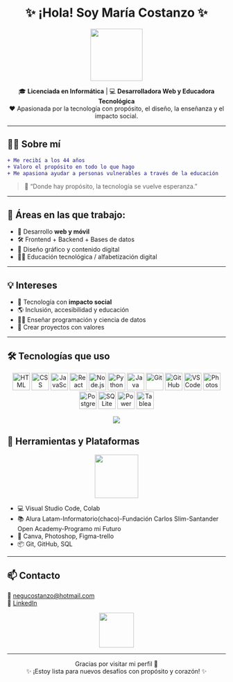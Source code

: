 <h1 align="center">✨ ¡Hola! Soy María Costanzo ✨</h1>

<p align="center">
  <img src="https://media2.giphy.com/media/v1.Y2lkPTc5MGI3NjExaDJuYnhsNXBjZWlpcXBlOGxrcjJnNDN2cDZ5bXhodnN1MXd2bDdkNyZlcD12MV9pbnRlcm5hbF9naWZfYnlfaWQmY3Q9Zw/W4IY7zQdRh7Ow/giphy.gif" height="120"/>
</p>

<p align="center">
🎓 <b>Licenciada en Informática</b> | 💻 <b>Desarrolladora Web y Educadora Tecnológica</b><br/>
❤️ Apasionada por la tecnología con propósito, el diseño, la enseñanza y el impacto social.
</p>

---

## 🙋‍♀️ Sobre mí

```diff
+ Me recibí a los 44 años
+ Valoro el propósito en todo lo que hago
+ Me apasiona ayudar a personas vulnerables a través de la educación
```

> 💬 “Donde hay propósito, la tecnología se vuelve esperanza.” 

---

## 🌱 Áreas en las que trabajo:

- 🧠 Desarrollo **web y móvil**
- 🛠️ Frontend + Backend + Bases de datos
- 🎨 Diseño gráfico y contenido digital
- 👩‍🏫 Educación tecnológica / alfabetización digital

---

## 💡 Intereses

- 🤝 Tecnología con **impacto social**
- 🌎 Inclusión, accesibilidad y educación
- 👩‍💻 Enseñar programación y ciencia de datos
- 🙌 Crear proyectos con valores

---

## 🛠️ Tecnologías que uso
<p align="center">
  <img src="https://skillicons.dev/icons?i=html" height="40" alt="HTML"/>
  <img src="https://skillicons.dev/icons?i=css" height="40" alt="CSS"/>
  <img src="https://skillicons.dev/icons?i=js" height="40" alt="JavaScript"/>
  <img src="https://skillicons.dev/icons?i=react" height="40" alt="React"/>
  <img src="https://skillicons.dev/icons?i=nodejs" height="40" alt="Node.js"/>
  <img src="https://skillicons.dev/icons?i=python" height="40" alt="Python"/>
  <img src="https://skillicons.dev/icons?i=java" height="40" alt="Java"/>
  <img src="https://skillicons.dev/icons?i=git" height="40" alt="Git"/>
  <img src="https://skillicons.dev/icons?i=github" height="40" alt="GitHub"/>
  <img src="https://skillicons.dev/icons?i=vscode" height="40" alt="VS Code"/>
  <img src="https://skillicons.dev/icons?i=photoshop" height="40" alt="Photoshop"/>
  <img src="https://skillicons.dev/icons?i=postgres" height="40" alt="PostgreSQL"/>
  <img src="https://skillicons.dev/icons?i=sqlite" height="40" alt="SQLite"/>
  <img src="https://img.icons8.com/?size=40&id=vsflLExWS6II&format=png" height="40" alt="Power BI"/>
  <img src="https://img.icons8.com/?size=40&id=9Gl3rR8tN1zI&format=png" height="40" alt="Tableau"/>
</p>

<p align="center">
  <img src="https://skillicons.dev/icons?i=html,css,js,react,nodejs,python,java,git,github,vscode,photoshop,postgres,sqlite" />

## 🧩 Herramientas y Plataformas

<p align="center">
  <img src="https://media.giphy.com/media/qgQUggAC3Pfv687qPC/giphy.gif" height="100" />
   
</p>

- 💻 Visual Studio Code, Colab
- 📚 Alura Latam-Informatorio(chaco)-Fundación Carlos Slim-Santander Open Academy-Programo mi Futuro
- 🧠 Canva, Photoshop, Figma-trello
- 📦 Git, GitHub, SQL

---



## 📫 Contacto

📧 [negucostanzo@hotmail.com](mailto:negucostanzo@hotmail.com)  
🔗 [LinkedIn](https://www.linkedin.com/in/maria-antonia-costanzo-164345214)

<p align="center">
  <img src="https://media.giphy.com/media/du3J3cXyzhj75IOgvA/giphy.gif" height="80" />
</p>

---

<p align="center">
Gracias por visitar mi perfil 🤗 <br/>
✨ ¡Estoy lista para nuevos desafíos con propósito y corazón! ✨
</p>
